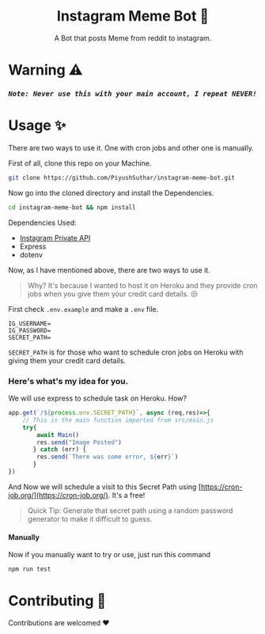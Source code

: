 <p align="center">
    <h1 align="center">Instagram Meme Bot 🤖</h1>
    <p align="center">A Bot that posts Meme from reddit to instagram.</p>
</p>

# Warning ⚠ 
### *`Note: Never use this with your main account, I repeat NEVER!`*

# Usage ✨
There are two ways to use it. One with cron jobs and other one is manually.

First of all, clone this repo on your Machine.
```sh
git clone https://github.com/PiyushSuthar/instagram-meme-bot.git
```
Now go into the cloned directory and install the Dependencies.
```sh
cd instagram-meme-bot && npm install
```

Dependencies Used: 

- [Instagram Private API](https://github.com/dilame/instagram-private-api)
- Express
- dotenv

Now, as I have mentioned above, there are two ways to use it.

> Why? It's because I wanted to host it on Heroku and they provide cron jobs when you give them your credit card details. 😒

First check `.env.example` and make a `.env` file.

```
IG_USERNAME=
IG_PASSWORD=
SECRET_PATH=
```

`SECRET_PATH` is for those who want to schedule cron jobs on Heroku with giving them your credit card details.

### Here's what's my idea for you.
We will use express to schedule task on Heroku. 
How?
```js
app.get(`/${process.env.SECRET_PATH}`, async (req,res)=>{
    // This is the main function imported from src/main.js
    try{
        await Main()
        res.send("Image Posted")
       } catch (err) {
        res.send(`There was some error, ${err}`)
       }
})
```
And Now we will schedule a visit to this Secret Path using [https://cron-job.org/](https://cron-job.org/). It's a free!

> Quick Tip: Generate that secret path using a random password generator to make it difficult to guess.

#### Manually
Now if you manually want to try or use,
just run this command
```sh
npm run test
```

# Contributing 🤝
Contributions are welcomed ❤
